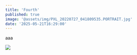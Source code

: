 ```yaml
---
title: 'Fourth'
published: true
image: '@assets/img/PXL_20220727_041809535.PORTRAIT.jpg'
date: '2025-05-21T16:29:00'
---
```

aaa

![](@assets/img/PXL_20221029_165058280.jpg)
